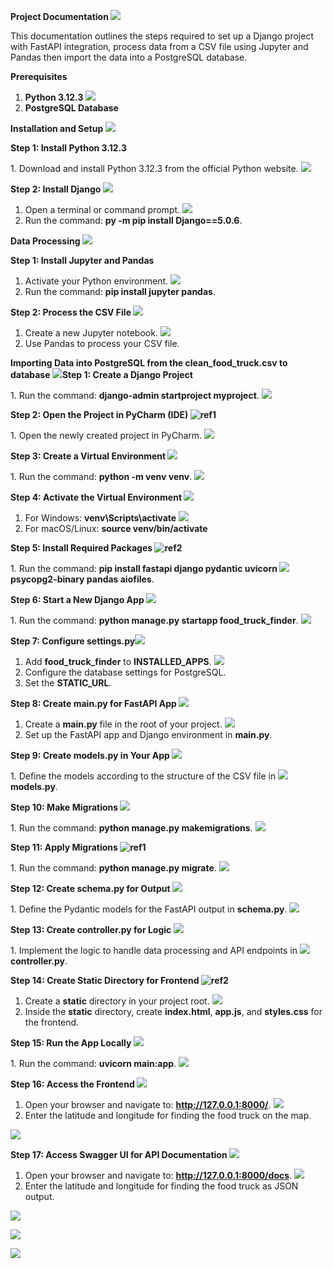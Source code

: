**Project Documentation ![](Aspose.Words.d8d404f8-2adf-43eb-b1c9-0744cb870893.001.png)**

This documentation outlines the steps required to set up a Django project with FastAPI integration, process data from a CSV file using Jupyter and Pandas then import the data into a PostgreSQL database. 

**Prerequisites** 

1. **Python 3.12.3** ![](Aspose.Words.d8d404f8-2adf-43eb-b1c9-0744cb870893.002.png)
1. **PostgreSQL Database** 

**Installation and Setup ![](Aspose.Words.d8d404f8-2adf-43eb-b1c9-0744cb870893.003.png)**

**Step 1: Install Python 3.12.3** 

1\.  Download and install Python 3.12.3 from the official Python website. ![](Aspose.Words.d8d404f8-2adf-43eb-b1c9-0744cb870893.004.png)

**Step 2: Install Django ![](Aspose.Words.d8d404f8-2adf-43eb-b1c9-0744cb870893.005.png)**

1. Open a terminal or command prompt. ![](Aspose.Words.d8d404f8-2adf-43eb-b1c9-0744cb870893.006.png)
1. Run the command: **py -m pip install Django==5.0.6**. 

**Data Processing ![](Aspose.Words.d8d404f8-2adf-43eb-b1c9-0744cb870893.007.png)**

**Step 1: Install Jupyter and Pandas** 

1. Activate your Python environment. ![](Aspose.Words.d8d404f8-2adf-43eb-b1c9-0744cb870893.008.png)
1. Run the command: **pip install jupyter pandas**. 

**Step 2: Process the CSV File ![](Aspose.Words.d8d404f8-2adf-43eb-b1c9-0744cb870893.009.png)**

1. Create a new Jupyter notebook. ![](Aspose.Words.d8d404f8-2adf-43eb-b1c9-0744cb870893.010.png)
1. Use Pandas to process your CSV file. 

**Importing Data into PostgreSQL from the clean_food_truck.csv to database ![](Aspose.Words.d8d404f8-2adf-43eb-b1c9-0744cb870893.011.png)Step 1: Create a Django Project** 

1\.  Run the command: **django-admin startproject myproject**. ![](Aspose.Words.d8d404f8-2adf-43eb-b1c9-0744cb870893.012.png)

**Step 2: Open the Project in PyCharm (IDE) ![ref1]**

1\.  Open the newly created project in PyCharm. ![](Aspose.Words.d8d404f8-2adf-43eb-b1c9-0744cb870893.014.png)

**Step 3: Create a Virtual Environment ![](Aspose.Words.d8d404f8-2adf-43eb-b1c9-0744cb870893.015.png)**

1\.  Run the command: **python -m venv venv**. ![](Aspose.Words.d8d404f8-2adf-43eb-b1c9-0744cb870893.016.png)

**Step 4: Activate the Virtual Environment ![](Aspose.Words.d8d404f8-2adf-43eb-b1c9-0744cb870893.017.png)**

1. For Windows: **venv\Scripts\activate** ![](Aspose.Words.d8d404f8-2adf-43eb-b1c9-0744cb870893.018.png)
1. For macOS/Linux: **source venv/bin/activate**

**Step 5: Install Required Packages ![ref2]**

1\.  Run the command: **pip install fastapi django pydantic uvicorn ![](Aspose.Words.d8d404f8-2adf-43eb-b1c9-0744cb870893.020.png)psycopg2-binary pandas aiofiles**. 

**Step 6: Start a New Django App ![](Aspose.Words.d8d404f8-2adf-43eb-b1c9-0744cb870893.021.png)**

1\.  Run the command: **python manage.py startapp food\_truck\_finder**. ![](Aspose.Words.d8d404f8-2adf-43eb-b1c9-0744cb870893.022.png)

**Step 7: Configure settings.py![](Aspose.Words.d8d404f8-2adf-43eb-b1c9-0744cb870893.023.png)**

1. Add **food\_truck\_finder** to **INSTALLED\_APPS**. ![](Aspose.Words.d8d404f8-2adf-43eb-b1c9-0744cb870893.024.png)
1. Configure the database settings for PostgreSQL. 
1. Set the **STATIC\_URL**. 

**Step 8: Create main.py for FastAPI App ![](Aspose.Words.d8d404f8-2adf-43eb-b1c9-0744cb870893.025.png)**

1. Create a **main.py** file in the root of your project. ![](Aspose.Words.d8d404f8-2adf-43eb-b1c9-0744cb870893.026.png)
1. Set up the FastAPI app and Django environment in **main.py**. 

**Step 9: Create models.py in Your App ![](Aspose.Words.d8d404f8-2adf-43eb-b1c9-0744cb870893.027.png)**

1\.  Define the models according to the structure of the CSV file in ![](Aspose.Words.d8d404f8-2adf-43eb-b1c9-0744cb870893.028.png)**models.py**. 

**Step 10: Make Migrations ![](Aspose.Words.d8d404f8-2adf-43eb-b1c9-0744cb870893.029.png)**

1\.  Run the command: **python manage.py makemigrations**. ![](Aspose.Words.d8d404f8-2adf-43eb-b1c9-0744cb870893.030.png)

**Step 11: Apply Migrations ![ref1]**

1\.  Run the command: **python manage.py migrate**. ![](Aspose.Words.d8d404f8-2adf-43eb-b1c9-0744cb870893.031.png)

**Step 12: Create schema.py for Output ![](Aspose.Words.d8d404f8-2adf-43eb-b1c9-0744cb870893.032.png)**

1\.  Define the Pydantic models for the FastAPI output in **schema.py**. ![](Aspose.Words.d8d404f8-2adf-43eb-b1c9-0744cb870893.033.png)

**Step 13: Create controller.py for Logic ![](Aspose.Words.d8d404f8-2adf-43eb-b1c9-0744cb870893.034.png)**

1\.  Implement the logic to handle data processing and API endpoints in ![](Aspose.Words.d8d404f8-2adf-43eb-b1c9-0744cb870893.035.png)**controller.py**. 

**Step 14: Create Static Directory for Frontend ![ref2]**

1. Create a **static** directory in your project root. ![](Aspose.Words.d8d404f8-2adf-43eb-b1c9-0744cb870893.036.png)
1. Inside the **static** directory, create **index.html**, **app.js**, and **styles.css** for the frontend. 

**Step 15: Run the App Locally ![](Aspose.Words.d8d404f8-2adf-43eb-b1c9-0744cb870893.037.png)**

1\.  Run the command: **uvicorn main:app**. ![](Aspose.Words.d8d404f8-2adf-43eb-b1c9-0744cb870893.038.png)

**Step 16: Access the Frontend ![](Aspose.Words.d8d404f8-2adf-43eb-b1c9-0744cb870893.039.png)**

1. Open your browser and navigate to: **http://127.0.0.1:8000/**. ![](Aspose.Words.d8d404f8-2adf-43eb-b1c9-0744cb870893.040.png)
1. Enter the latitude and longitude for finding the food truck on the map. 

![](Aspose.Words.d8d404f8-2adf-43eb-b1c9-0744cb870893.041.jpeg)

**Step 17: Access Swagger UI for API Documentation ![](Aspose.Words.d8d404f8-2adf-43eb-b1c9-0744cb870893.042.png)**

1. Open your browser and navigate to: **http://127.0.0.1:8000/docs**. ![](Aspose.Words.d8d404f8-2adf-43eb-b1c9-0744cb870893.043.png)
1. Enter the latitude and longitude for finding the food truck as JSON output. 

![](Aspose.Words.d8d404f8-2adf-43eb-b1c9-0744cb870893.044.jpeg)

![](Aspose.Words.d8d404f8-2adf-43eb-b1c9-0744cb870893.045.jpeg)

![](Aspose.Words.d8d404f8-2adf-43eb-b1c9-0744cb870893.046.jpeg)

[ref1]: Aspose.Words.d8d404f8-2adf-43eb-b1c9-0744cb870893.013.png
[ref2]: Aspose.Words.d8d404f8-2adf-43eb-b1c9-0744cb870893.019.png
